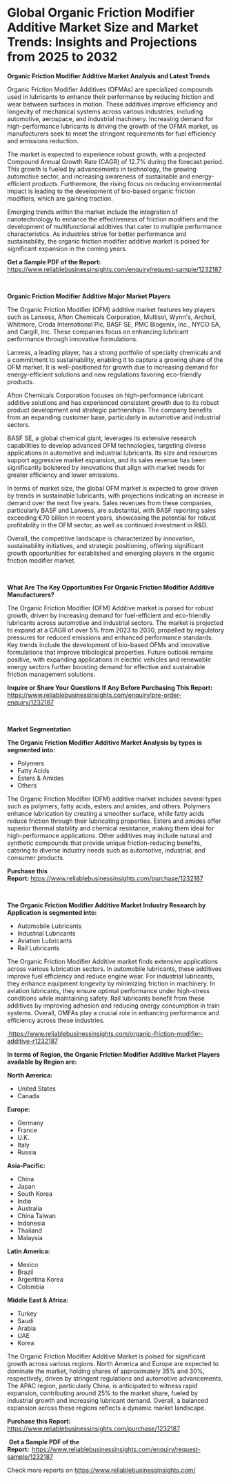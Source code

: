 <p><h1>Global Organic Friction Modifier Additive Market Size and Market Trends: Insights and Projections from 2025 to 2032</h1></p><p><strong>Organic Friction Modifier Additive Market Analysis and Latest Trends</strong></p>
<p><p>Organic Friction Modifier Additives (OFMAs) are specialized compounds used in lubricants to enhance their performance by reducing friction and wear between surfaces in motion. These additives improve efficiency and longevity of mechanical systems across various industries, including automotive, aerospace, and industrial machinery. Increasing demand for high-performance lubricants is driving the growth of the OFMA market, as manufacturers seek to meet the stringent requirements for fuel efficiency and emissions reduction.</p><p>The market is expected to experience robust growth, with a projected Compound Annual Growth Rate (CAGR) of 12.7% during the forecast period. This growth is fueled by advancements in technology, the growing automotive sector, and increasing awareness of sustainable and energy-efficient products. Furthermore, the rising focus on reducing environmental impact is leading to the development of bio-based organic friction modifiers, which are gaining traction.</p><p>Emerging trends within the market include the integration of nanotechnology to enhance the effectiveness of friction modifiers and the development of multifunctional additives that cater to multiple performance characteristics. As industries strive for better performance and sustainability, the organic friction modifier additive market is poised for significant expansion in the coming years.</p></p>
<p><strong>Get a Sample PDF of the Report:&nbsp;</strong> <a href="https://www.reliablebusinessinsights.com/enquiry/request-sample/1232187?utm_campaign=3177&utm_medium=2&utm_source=Github&utm_content=ia&utm_term=03042025&utm_id=organic-friction-modifier-additive">https://www.reliablebusinessinsights.com/enquiry/request-sample/1232187</a></p>
<p>&nbsp;</p>
<p><strong>Organic Friction Modifier Additive Major Market Players</strong></p>
<p><p>The Organic Friction Modifier (OFM) additive market features key players such as Lanxess, Afton Chemicals Corporation, Multisol, Wynn's, Archoil, Whitmore, Croda International Plc, BASF SE, PMC Biogenix, Inc., NYCO SA, and Cargill, Inc. These companies focus on enhancing lubricant performance through innovative formulations.</p><p>Lanxess, a leading player, has a strong portfolio of specialty chemicals and a commitment to sustainability, enabling it to capture a growing share of the OFM market. It is well-positioned for growth due to increasing demand for energy-efficient solutions and new regulations favoring eco-friendly products.</p><p>Afton Chemicals Corporation focuses on high-performance lubricant additive solutions and has experienced consistent growth due to its robust product development and strategic partnerships. The company benefits from an expanding customer base, particularly in automotive and industrial sectors.</p><p>BASF SE, a global chemical giant, leverages its extensive research capabilities to develop advanced OFM technologies, targeting diverse applications in automotive and industrial lubricants. Its size and resources support aggressive market expansion, and its sales revenue has been significantly bolstered by innovations that align with market needs for greater efficiency and lower emissions.</p><p>In terms of market size, the global OFM market is expected to grow driven by trends in sustainable lubricants, with projections indicating an increase in demand over the next five years. Sales revenues from these companies, particularly BASF and Lanxess, are substantial, with BASF reporting sales exceeding €70 billion in recent years, showcasing the potential for robust profitability in the OFM sector, as well as continued investment in R&D.</p><p>Overall, the competitive landscape is characterized by innovation, sustainability initiatives, and strategic positioning, offering significant growth opportunities for established and emerging players in the organic friction modifier market.</p></p>
<p>&nbsp;</p>
<p><strong>What Are The Key Opportunities For Organic Friction Modifier Additive Manufacturers?</strong></p>
<p><p>The Organic Friction Modifier (OFM) Additive market is poised for robust growth, driven by increasing demand for fuel-efficient and eco-friendly lubricants across automotive and industrial sectors. The market is projected to expand at a CAGR of over 5% from 2023 to 2030, propelled by regulatory pressures for reduced emissions and enhanced performance standards. Key trends include the development of bio-based OFMs and innovative formulations that improve tribological properties. Future outlook remains positive, with expanding applications in electric vehicles and renewable energy sectors further boosting demand for effective and sustainable friction management solutions.</p></p>
<p><strong>Inquire or Share Your Questions If Any Before Purchasing This Report:</strong> <a href="https://www.reliablebusinessinsights.com/enquiry/pre-order-enquiry/1232187?utm_campaign=3177&utm_medium=2&utm_source=Github&utm_content=ia&utm_term=03042025&utm_id=organic-friction-modifier-additive">https://www.reliablebusinessinsights.com/enquiry/pre-order-enquiry/1232187</a></p>
<p>&nbsp;</p>
<p><strong>Market Segmentation</strong></p>
<p><strong>The Organic Friction Modifier Additive Market Analysis by types is segmented into:</strong></p>
<p><ul><li>Polymers</li><li>Fatty Acids</li><li>Esters & Amides</li><li>Others</li></ul></p>
<p><p>The Organic Friction Modifier (OFM) additive market includes several types such as polymers, fatty acids, esters and amides, and others. Polymers enhance lubrication by creating a smoother surface, while fatty acids reduce friction through their lubricating properties. Esters and amides offer superior thermal stability and chemical resistance, making them ideal for high-performance applications. Other additives may include natural and synthetic compounds that provide unique friction-reducing benefits, catering to diverse industry needs such as automotive, industrial, and consumer products.</p></p>
<p><strong>Purchase this Report:&nbsp;</strong><a href="https://www.reliablebusinessinsights.com/purchase/1232187?utm_campaign=3177&utm_medium=2&utm_source=Github&utm_content=ia&utm_term=03042025&utm_id=organic-friction-modifier-additive">https://www.reliablebusinessinsights.com/purchase/1232187</a></p>
<p>&nbsp;</p>
<p><strong>The Organic Friction Modifier Additive Market Industry Research by Application is segmented into:</strong></p>
<p><ul><li>Automobile Lubricants</li><li>Industrial Lubricants</li><li>Aviation Lubricants</li><li>Rail Lubricants</li></ul></p>
<p><p>The Organic Friction Modifier Additive market finds extensive applications across various lubrication sectors. In automobile lubricants, these additives improve fuel efficiency and reduce engine wear. For industrial lubricants, they enhance equipment longevity by minimizing friction in machinery. In aviation lubricants, they ensure optimal performance under high-stress conditions while maintaining safety. Rail lubricants benefit from these additives by improving adhesion and reducing energy consumption in train systems. Overall, OMFAs play a crucial role in enhancing performance and efficiency across these industries.</p></p>
<p><a href="https://www.reliablebusinessinsights.com/organic-friction-modifier-additive-r1232187?utm_campaign=3177&utm_medium=2&utm_source=Github&utm_content=ia&utm_term=03042025&utm_id=organic-friction-modifier-additive">&nbsp;https://www.reliablebusinessinsights.com/organic-friction-modifier-additive-r1232187</a></p>
<p><strong>In terms of Region, the Organic Friction Modifier Additive Market Players available by Region are:</strong></p>
<p>
    <p> <strong> North America: </strong>
        <ul>
            <li>United States</li>
            <li>Canada</li>
        </ul>
        </p> 
    <p> <strong> Europe: </strong>
        <ul>
            <li>Germany</li>
            <li>France</li>
            <li>U.K.</li>
            <li>Italy</li>
            <li>Russia</li>
        </ul>
        </p> 
    <p> <strong> Asia-Pacific: </strong>
        <ul>
            <li>China</li>
            <li>Japan</li>
            <li>South Korea</li>
            <li>India</li>
            <li>Australia</li>
            <li>China Taiwan</li>
            <li>Indonesia</li>
            <li>Thailand</li>
            <li>Malaysia</li>
        </ul>
        </p> 
    <p> <strong> Latin America: </strong>
        <ul>
            <li>Mexico</li>
            <li>Brazil</li>
            <li>Argentina Korea</li>
            <li>Colombia</li>
        </ul>
        </p> 
    <p> <strong> Middle East & Africa: </strong>
        <ul>
            <li>Turkey</li>
            <li>Saudi</li>
            <li>Arabia</li>
            <li>UAE</li>
            <li>Korea</li>
        </ul>
    </p>
    </p>
<p><p>The Organic Friction Modifier Additive Market is poised for significant growth across various regions. North America and Europe are expected to dominate the market, holding shares of approximately 35% and 30%, respectively, driven by stringent regulations and automotive advancements. The APAC region, particularly China, is anticipated to witness rapid expansion, contributing around 25% to the market share, fueled by industrial growth and increasing lubricant demand. Overall, a balanced expansion across these regions reflects a dynamic market landscape.</p></p>
<p><strong>Purchase this Report: </strong><a href="https://www.reliablebusinessinsights.com/purchase/1232187?utm_campaign=3177&utm_medium=2&utm_source=Github&utm_content=ia&utm_term=03042025&utm_id=organic-friction-modifier-additive">https://www.reliablebusinessinsights.com/purchase/1232187</a></p>
<p>&nbsp;<strong>Get a Sample PDF of the Report:&nbsp;&nbsp;</strong><a href="https://www.reliablebusinessinsights.com/enquiry/request-sample/1232187?utm_campaign=3177&utm_medium=2&utm_source=Github&utm_content=ia&utm_term=03042025&utm_id=organic-friction-modifier-additive">https://www.reliablebusinessinsights.com/enquiry/request-sample/1232187</a></p>
<p><strong></strong></p>
<p>Check more reports on <a href="https://www.reliablebusinessinsights.com/?utm_campaign=3177&utm_medium=2&utm_source=Github&utm_content=ia&utm_term=03042025&utm_id=organic-friction-modifier-additive">https://www.reliablebusinessinsights.com/</a></p>